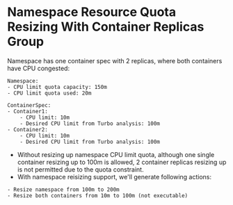 # Namespace Resource Quota Resizing With Container Replicas Group

Namespace has one container spec with 2 replicas, where both containers have CPU congested:

```
Namespace:
- CPU limit quota capacity: 150m
- CPU limit quota used: 20m

ContainerSpec:
- Container1:
    - CPU limit: 10m
    - Desired CPU limit from Turbo analysis: 100m
- Container2:
    - CPU limit: 10m
    - Desired CPU limit from Turbo analysis: 100m
```

- Without resizing up namespace CPU limit quota, although one single container resizing up to 100m is allowed, 2 container replicas resizing up is not permitted due to the quota constraint.
- With namespace reisizing support, we'll generate following actions:
```
- Resize namespace from 100m to 200m
- Resize both containers from 10m to 100m (not executable)
```
